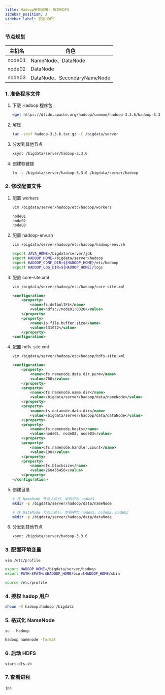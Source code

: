 ```yaml
---
title: Hadoop安装部署--安装HDFS
sidebar_position: 3
sidebar_label: 安装HDFS
---
```


### 节点规划

| 主机名 | 角色 |
| --- | --- |
| node01 |  NameNode、DataNode |
| node02 |  DataNode |
| node03 |  DataNode、SecondaryNameNode |


### 1. 准备程序文件

1. 下载 Hadoop 程序包
    ```bash
    wget https://dlcdn.apache.org/hadoop/common/hadoop-3.3.6/hadoop-3.3.6.tar.gz
    ```

2. 解压
    ```bash
    tar -zxvf hadoop-3.3.6.tar.gz -C /bigdata/server
    ```

3. 分发到其他节点
    ```bash
    xsync /bigdata/server/hadoop-3.3.6
    ```

4. 创建软链接
    ```bash
    ln -s /bigdata/server/hadoop-3.3.6 /bigdata/server/hadoop
    ```

### 2. 修改配置文件

1. 配置 workers
    ```bash
    vim /bigdata/server/hadoop/etc/hadoop/workers
    ```

    ```bash
    node01
    node02
    node03
    ```

2. 配置 hadoop-env.sh
    ```bash
    vim /bigdata/server/hadoop/etc/hadoop/hadoop-env.sh
    ```

    ```bash
    export JAVA_HOME=/bigdata/server/jdk
    export HADOOP_HOME=/bigdata/server/hadoop
    export HADOOP_CONF_DIR=${HADOOP_HOME}/etc/hadoop
    export HADOOP_LOG_DIR=${HADOOP_HOME}/logs
    ```

3. 配置 core-site.xml
    ```bash
    vim /bigdata/server/hadoop/etc/hadoop/core-site.xml
    ```

    ```xml
    <configuration>
        <property>
            <name>fs.defaultFS</name>
            <value>hdfs://node01:8020</value>
        </property>
        <property>
            <name>io.file.buffer.size</name>
            <value>131072</value>
        </property>
    <configuration>
    ```

4. 配置 hdfs-site.xml
    ```bash
    vim /bigdata/server/hadoop/etc/hadoop/hdfs-site.xml
    ```

    ```xml
    <configuration>
        <property>
            <name>dfs.namenode.data.dir.perm</name>
            <value>700</value>
        </property>
        <property>
            <name>dfs.namenode.name.dir</name>
            <value>/bigdata/server/hadoop/data/nameNode</value>
        </property>
        <property>
            <name>dfs.datanode.data.dir</name>
            <value>/bigdata/server/hadoop/data/dataNode</value>
        </property>
        <property>
            <name>dfs.namenode.hosts</name>
            <value>node01, node02, node03</value>
        </property>
        <property>
            <name>dfs.namenode.handler.count</name>
            <value>100</value>
        </property>
        <property>
            <name>dfs.blocksize</name>
            <value>268435456</value>
        </property>
    </configuration>
    ```

5. 创建目录
    ```bash
    # 在 NameNode 节点上执行，本例中为 node01
    mkdir -p /bigdata/server/hadoop/data/nameNode

    # 在 DataNode 节点上执行，本例中为 node01、node02、node03
    mkdir -p /bigdata/server/hadoop/data/dataNode
    ```

6. 分发到其他节点
    ```bash
    xsync /bigdata/server/hadoop-3.3.6
    ```

### 3. 配置环境变量

```bash
vim /etc/profile
```

```bash
export HADOOP_HOME=/bigdata/server/hadoop
export PATH=$PATH:$HADOOP_HOME/bin:$HADOOP_HOME/sbin
```

```bash
source /etc/profile
```

### 4. 授权 hadop 用户

```bash
chown -R hadoop:hadoop /bigdata
```

### 5. 格式化 NameNode

```bash
su - hadoop
```

```bash
hadoop namenode -format
```

### 6. 启动 HDFS

```bash
start-dfs.sh
```

### 7. 查看进程

```bash
jps
```

